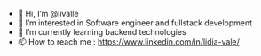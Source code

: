 - 👋 Hi, I’m @livalle
- 👀 I’m interested in Software engineer and fullstack development
- 🌱 I’m currently learning  backend technologies
- 📫 How to reach me : https://www.linkedin.com/in/lidia-vale/
<!---
livalle/livalle is a ✨ special ✨ repository because its `README.md` (this file) appears on your GitHub profile.
You can click the Preview link to take a look at your changes.
--->
